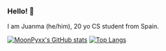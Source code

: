 ### Hello! 👋
I am Juanma (he/him), 20 yo CS student from Spain.

[![MoonPyxx's GitHub stats](https://github-readme-stats.vercel.app/api?username=MoonPyxx&show_icons=true&theme=tokyonight)](https://github.com/anuraghazra/github-readme-stats)
[![Top Langs](https://github-readme-stats.vercel.app/api/top-langs/?username=MoonPyxx)](https://github.com/anuraghazra/github-readme-stats)



<!--
**MoonPyxx/MoonPyxx** is a ✨ _special_ ✨ repository because its `README.md` (this file) appears on your GitHub profile.

Here are some ideas to get you started:

- 🔭 I’m currently working on ...
- 🌱 I’m currently learning ...
- 👯 I’m looking to collaborate on ...
- 🤔 I’m looking for help with ...
- 💬 Ask me about ...
- 📫 How to reach me: ...
- 😄 Pronouns: ...
- ⚡ Fun fact: ...
-->
